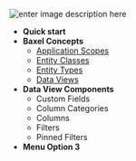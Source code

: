 ![enter image description here](http://beta.baxelsystems.com/img/logo/BAXEL-logo-dark.png)
* **Quick start**
* **Baxel Concepts**
  * [Application Scopes](README.md)
  * [Entity Classes](Entity-Classes.md)
  * [Entity Types](README.md)
  * [Data Views](README.md)
* **Data View Components**
  * Custom Fields
  * Column Categories
  * Columns
  * Filters
  * Pinned Filters
* **Menu Option 3**
<!--stackedit_data:
eyJoaXN0b3J5IjpbMjEzMzIzOTUwMiwtODMwMTczNjQ3LDIxMz
MyMzk1MDIsLTc5NTMzMjIyNiw4NjcyMTIzNDMsLTIxNDAyNTI1
NDAsMTcyNTk3OTA3NiwtNjcyMjM5MTc4LDEyNjY5Mzk5MDBdfQ
==
-->